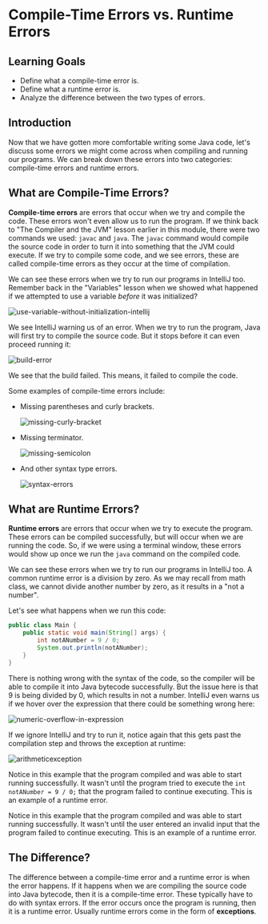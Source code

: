 # Compile-Time Errors vs. Runtime Errors

## Learning Goals

- Define what a compile-time error is.
- Define what a runtime error is.
- Analyze the difference between the two types of errors.

## Introduction

Now that we have gotten more comfortable writing some Java code, let's discuss
some errors we might come across when compiling and running our programs. We
can break down these errors into two categories: compile-time errors and runtime
errors.

## What are Compile-Time Errors?

**Compile-time errors** are errors that occur when we try and compile the code.
These errors won't even allow us to run the program. If we think back to "The
Compiler and the JVM" lesson earlier in this module, there were two commands we
used: `javac` and `java`. The `javac` command would compile the source code in
order to turn it into something that the JVM could execute. If we try to compile
some code, and we see errors, these are called compile-time errors as they occur
at the time of compilation.

We can see these errors when we try to run our programs in IntelliJ too.
Remember back in the "Variables" lesson when we showed what happened if we
attempted to use a variable _before_ it was initialized?

![use-variable-without-initialization-intellij](https://curriculum-content.s3.amazonaws.com/java-mod-1/variables/intellij-use-variable-without-initialization.png)

We see IntelliJ warning us of an error. When we try to run the program, Java
will first try to compile the source code. But it stops before it can even
proceed running it:

![build-error](https://curriculum-content.s3.amazonaws.com/java-mod-1/errors/intellij-compile-time-error.png)

We see that the build failed. This means, it failed to compile the code.

Some examples of compile-time errors include:

- Missing parentheses and curly brackets.

  ![missing-curly-bracket](https://curriculum-content.s3.amazonaws.com/java-mod-1/errors/compile-time-error-missing-curly-bracket.png)

- Missing terminator.

  ![missing-semicolon](https://curriculum-content.s3.amazonaws.com/java-mod-1/errors/compile-time-error-missing-terminator.png)

- And other syntax type errors.

  ![syntax-errors](https://curriculum-content.s3.amazonaws.com/java-mod-1/errors/compile-time-error-syntax-errors.png)

## What are Runtime Errors?

**Runtime errors** are errors that occur when we try to execute the program.
These errors can be compiled successfully, but will occur when we are running
the code. So, if we were using a terminal window, these errors would show up
once we run the `java` command on the compiled code.

We can see these errors when we try to run our programs in IntelliJ too. A
common runtime error is a division by zero. As we may recall from math class,
we cannot divide another number by zero, as it results in a "not a number".

Let's see what happens when we run this code:

```java
public class Main {
    public static void main(String[] args) {
        int notANumber = 9 / 0;
        System.out.println(notANumber);
    }
}
```

There is nothing wrong with the syntax of the code, so the compiler will be able
to compile it into Java bytecode successfully. But the issue here is that 9 is
being divided by 0, which results in not a number. IntelliJ even warns us if we
hover over the expression that there could be something wrong here:

![numeric-overflow-in-expression](https://curriculum-content.s3.amazonaws.com/java-mod-1/errors/intellij-warn-division-by-zero.png)

If we ignore IntelliJ and try to run it, notice again that this gets past the
compilation step and throws the exception at runtime:

![arithmeticexception](https://curriculum-content.s3.amazonaws.com/java-mod-1/errors/runtime-error-divide-by-zero.png)

Notice in this example that the program compiled and was able to start running
successfully. It wasn't until the program tried to execute the
`int notANumber = 9 / 0;` that the program failed to continue executing. This is
an example of a runtime error.

Notice in this example that the program compiled and was able to start running
successfully. It wasn't until the user entered an invalid input that the program
failed to continue executing. This is an example of a runtime error.

## The Difference?

The difference between a compile-time error and a runtime error is when the
error happens. If it happens when we are compiling the source code into Java
bytecode, then it is a compile-time error. These typically have to do with
syntax errors. If the error occurs once the program is running, then it is a
runtime error. Usually runtime errors come in the form of **exceptions**.

